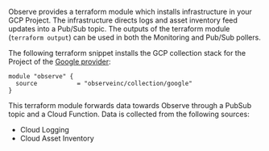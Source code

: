 Observe provides a terraform module which installs infrastructure in your GCP Project.
The infrastructure directs logs and asset inventory feed updates into a Pub/Sub topic.
The outputs of the terraform module (`terraform output`) can be used in both the
Monitoring and Pub/Sub pollers.

The following terraform snippet installs the GCP collection stack for the Project of the [Google provider](https://registry.terraform.io/providers/hashicorp/google/4.32.0):

```
module "observe" {
  source           = "observeinc/collection/google"
}
```

This terraform module forwards data towards Observe through a PubSub topic and a Cloud Function. Data is collected from the following sources:

- Cloud Logging
- Cloud Asset Inventory
